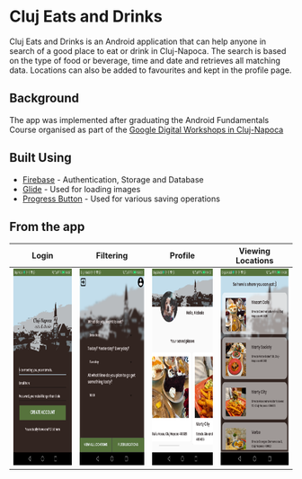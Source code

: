 # Cluj Eats and Drinks

Cluj Eats and Drinks is an Android application that can help anyone in search of a good place to eat or drink in Cluj-Napoca.
The search is based on the type of food or beverage, time and date and retrieves all matching data. 
Locations can also be added to favourites and kept in the profile page.

## Background
The app was implemented after graduating the Android Fundamentals Course organised as part of the
[ Google Digital Workshops in Cluj-Napoca](https://events.withgoogle.com/atelierul-digital-pentru-programatori/cursuri-programare/#content)

## Built Using

* [Firebase](https://firebase.google.com/) - Authentication, Storage and Database
* [Glide](https://github.com/bumptech/glide) - Used for loading images
* [Progress Button](https://github.com/dmytrodanylyk/circular-progress-button/wiki/User-Guide) - Used for various saving operations

## From the app

| Login | Filtering | Profile | Viewing Locations |
| --- | --- | --- | --- |
| <img src="https://github.com/ioanajoj/Cluj-Eats-and-Drinks/blob/develop/ClujEatsAndDrinks/screenshots/login.png" height="350px"/> | <img src="https://github.com/ioanajoj/Cluj-Eats-and-Drinks/blob/develop/ClujEatsAndDrinks/screenshots/choose.png" height="350px"/> | <img src="https://github.com/ioanajoj/Cluj-Eats-and-Drinks/blob/develop/ClujEatsAndDrinks/screenshots/profile.png" height="350px"/> | <img src="https://github.com/ioanajoj/Cluj-Eats-and-Drinks/blob/develop/ClujEatsAndDrinks/screenshots/recycler_view.png" height="350px"/> |
